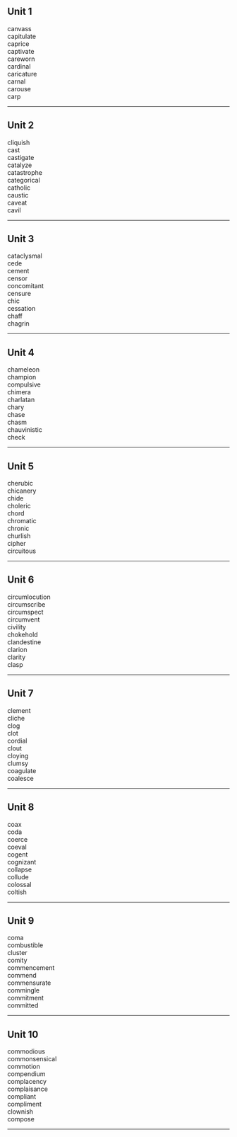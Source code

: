 ## Unit 1

canvass  
capitulate  
caprice  
captivate  
careworn  
cardinal  
caricature  
carnal  
carouse  
carp  

-----

## Unit 2

cliquish    
cast  
castigate  
catalyze  
catastrophe  
categorical  
catholic  
caustic  
caveat  
cavil  

-----

## Unit 3

cataclysmal  
cede  
cement  
censor  
concomitant  
censure  
chic  
cessation  
chaff  
chagrin  

-----

## Unit 4

chameleon  
champion  
compulsive  
chimera  
charlatan  
chary  
chase  
chasm  
chauvinistic  
check  

-----

## Unit 5

cherubic  
chicanery  
chide  
choleric  
chord  
chromatic  
chronic  
churlish  
cipher  
circuitous  

-----

## Unit 6

circumlocution  
circumscribe  
circumspect  
circumvent  
civility  
chokehold  
clandestine  
clarion  
clarity  
clasp  

-----

## Unit 7 

clement  
cliche  
clog  
clot  
cordial  
clout  
cloying  
clumsy  
coagulate  
coalesce  

-----

## Unit 8

coax  
coda  
coerce  
coeval  
cogent  
cognizant  
collapse  
collude  
colossal  
coltish  

-----

## Unit 9

coma  
combustible  
cluster  
comity  
commencement  
commend  
commensurate  
commingle  
commitment  
committed  

-----

## Unit 10

commodious  
commonsensical  
commotion  
compendium  
complacency  
complaisance  
compliant  
compliment  
clownish  
compose  

-----
